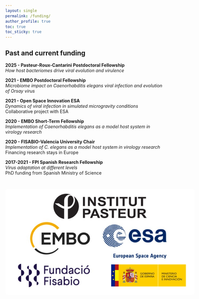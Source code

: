 ```yaml
---
layout: single
permalink: /funding/
author_profile: true
toc: true
toc_sticky: true
---
```


## Past and current funding
**2025 - Pasteur-Roux-Cantarini Postdoctoral Fellowship**  
*How host bacteriomes drive viral evolution and virulence*  

**2021 - EMBO Postdoctoral Fellowship**  
*Microbiome impact on Caenorhabditis elegans viral infection and evolution of Orsay virus*  

**2021 - Open Space Innovation ESA**  
*Dynamics of viral infection in simulated microgravity conditions*  
Collaborative project with ESA

**2020 - EMBO Short-Term Fellowship**  
*Implementation of Caenorhabditis elegans as a model host system in virology research*

**2020 - FISABIO-Valencia University Chair**  
*Implementation of C. elegans as a model host system in virology research* 
Financing research stays in Europe 

**2017-2021 - FPI Spanish Research Fellowship**  
*Virus adaptation at different levels*  
PhD funding from Spanish Ministry of Science

<div style="text-align: center; margin: 3em 0;">
  <img src="/images/funding.jpg" alt="Funding sources" style="max-width: 600px; border-radius: 8px;">
</div>

